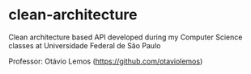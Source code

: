 # clean-architecture
Clean architecture based API developed during my Computer Science classes at Universidade Federal de São Paulo

Professor: Otávio Lemos (https://github.com/otaviolemos)
